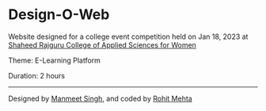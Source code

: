 # Design-O-Web

Website designed for a college event competition held on Jan 18, 2023 at [Shaheed Rajguru College of Applied Sciences for Women](https://www.rajgurucollege.com)

Theme: E-Learning Platform

Duration: 2 hours

----



Designed by [Manmeet Singh](https://github.com/manmeet-ms), and coded by [Rohit Mehta](https://github.com/r0hitm)
